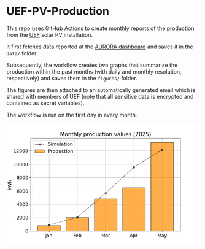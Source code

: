 # UEF-PV-Production

This repo uses GitHub Actions to create monthly reports of the production from the [UEF](https://www.uef.dk/home) solar PV installation. 

It first fetches data reported at the [AURORA dashboard](https://dashboard.aurora-h2020.eu/en-GB/pv-data?site=DK01&month=2025-06) and saves it in the `data/` folder.

Subsequently, the workflow creates two graphs that summarize the production within the past months (with daily and monthly resolution, respectively) and saves them in the `figures/` folder.

The figures are then attached to an automatically generated email which is shared with members of UEF (note that all sensitive data is encrypted and contained as secret variables).

The workflow is run on the first day in every month.

![UEF PV installation production data](/figures/monthly_production_2025-05.png)
